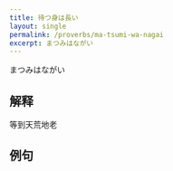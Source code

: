 ```yaml
---
title: 待つ身は長い
layout: single
permalink: /proverbs/ma-tsumi-wa-nagai
excerpt: まつみはながい
---
```


まつみはながい

## 解释

等到天荒地老

## 例句

